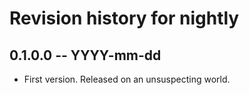 # Revision history for nightly

## 0.1.0.0 -- YYYY-mm-dd

* First version. Released on an unsuspecting world.
